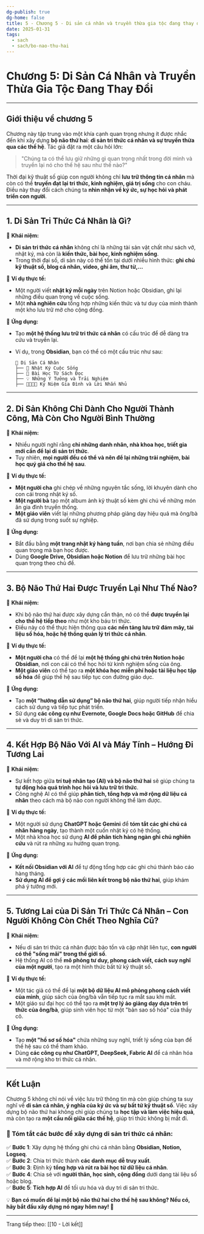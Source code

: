 ```yaml
---
dg-publish: true
dg-home: false
title: 5 - Chương 5 - Di sản cá nhân và truyền thừa gia tộc đang thay đổi
date: 2025-01-31
tags:
  - sach
  - sach/bo-nao-thu-hai
---
```

# **Chương 5: Di Sản Cá Nhân và Truyền Thừa Gia Tộc Đang Thay Đổi**
---

## **Giới thiệu về chương 5**

Chương này tập trung vào một khía cạnh quan trọng nhưng ít được nhắc đến khi xây dựng **bộ não thứ hai**: **di sản tri thức cá nhân và sự truyền thừa qua các thế hệ**. Tác giả đặt ra một câu hỏi lớn:

> "Chúng ta có thể lưu giữ những gì quan trọng nhất trong đời mình và truyền lại nó cho thế hệ sau như thế nào?"

Thời đại kỹ thuật số giúp con người không chỉ **lưu trữ thông tin cá nhân** mà còn có thể **truyền đạt lại tri thức, kinh nghiệm, giá trị sống** cho con cháu. Điều này thay đổi cách chúng ta **nhìn nhận về ký ức, sự học hỏi và phát triển con người**.

---

## **1. Di Sản Tri Thức Cá Nhân là Gì?**

📌 **Khái niệm:**

- **Di sản tri thức cá nhân** không chỉ là những tài sản vật chất như sách vở, nhật ký, mà còn là **kiến thức, bài học, kinh nghiệm sống**.
- Trong thời đại số, di sản này có thể tồn tại dưới nhiều hình thức: **ghi chú kỹ thuật số, blog cá nhân, video, ghi âm, thư từ,...**

📌 **Ví dụ thực tế:**

- Một người viết **nhật ký mỗi ngày** trên Notion hoặc Obsidian, ghi lại những điều quan trọng về cuộc sống.
- Một **nhà nghiên cứu** tổng hợp những kiến thức và tư duy của mình thành một kho lưu trữ mở cho cộng đồng.

📌 **Ứng dụng:**

- Tạo **một hệ thống lưu trữ tri thức cá nhân** có cấu trúc để dễ dàng tra cứu và truyền lại.
- Ví dụ, trong **Obsidian**, bạn có thể có một cấu trúc như sau:
    
    ```
    📂 Di Sản Cá Nhân
    ├── 📝 Nhật Ký Cuộc Sống
    ├── 📖 Bài Học Từ Sách Đọc
    ├── 💡 Những Ý Tưởng và Trải Nghiệm
    ├── 👨‍👩‍👧‍👦 Kỷ Niệm Gia Đình và Lời Nhắn Nhủ
    ```
    

---

## **2. Di Sản Không Chỉ Dành Cho Người Thành Công, Mà Còn Cho Người Bình Thường**

📌 **Khái niệm:**

- Nhiều người nghĩ rằng **chỉ những danh nhân, nhà khoa học, triết gia mới cần để lại di sản tri thức**.
- Tuy nhiên, **mọi người đều có thể và nên để lại những trải nghiệm, bài học quý giá cho thế hệ sau**.

📌 **Ví dụ thực tế:**

- **Một người cha** ghi chép về những nguyên tắc sống, lời khuyên dành cho con cái trong nhật ký số.
- **Một người bà** tạo một album ảnh kỹ thuật số kèm ghi chú về những món ăn gia đình truyền thống.
- **Một giáo viên** viết lại những phương pháp giảng dạy hiệu quả mà ông/bà đã sử dụng trong suốt sự nghiệp.

📌 **Ứng dụng:**

- Bắt đầu bằng **một trang nhật ký hàng tuần**, nơi bạn chia sẻ những điều quan trọng mà bạn học được.
- Dùng **Google Drive, Obsidian hoặc Notion** để lưu trữ những bài học quan trọng theo chủ đề.

---

## **3. Bộ Não Thứ Hai Được Truyền Lại Như Thế Nào?**

📌 **Khái niệm:**

- Khi bộ não thứ hai được xây dựng cẩn thận, nó có thể **được truyền lại cho thế hệ tiếp theo** như một kho báu tri thức.
- Điều này có thể thực hiện thông qua **các nền tảng lưu trữ đám mây, tài liệu số hóa, hoặc hệ thống quản lý tri thức cá nhân**.

📌 **Ví dụ thực tế:**

- **Một người cha** có thể để lại **một hệ thống ghi chú trên Notion hoặc Obsidian**, nơi con cái có thể học hỏi từ kinh nghiệm sống của ông.
- **Một giáo viên** có thể tạo ra **một khóa học miễn phí hoặc tài liệu học tập số hóa** để giúp thế hệ sau tiếp tục con đường giáo dục.

📌 **Ứng dụng:**

- Tạo **một “hướng dẫn sử dụng” bộ não thứ hai**, giúp người tiếp nhận hiểu cách sử dụng và tiếp tục phát triển.
- Sử dụng **các công cụ như Evernote, Google Docs hoặc GitHub** để chia sẻ và duy trì di sản tri thức.

---

## **4. Kết Hợp Bộ Não Với AI và Máy Tính – Hướng Đi Tương Lai**

📌 **Khái niệm:**

- Sự kết hợp giữa **trí tuệ nhân tạo (AI) và bộ não thứ hai** sẽ giúp chúng ta **tự động hóa quá trình học hỏi và lưu trữ tri thức**.
- Công nghệ AI có thể giúp **phân tích, tổng hợp và mở rộng dữ liệu cá nhân** theo cách mà bộ não con người không thể làm được.

📌 **Ví dụ thực tế:**

- Một người sử dụng **ChatGPT hoặc Gemini** để **tóm tắt các ghi chú cá nhân hàng ngày**, tạo thành một cuốn nhật ký có hệ thống.
- Một nhà khoa học sử dụng **AI để phân tích hàng ngàn ghi chú nghiên cứu** và rút ra những xu hướng quan trọng.

📌 **Ứng dụng:**

- **Kết nối Obsidian với AI** để tự động tổng hợp các ghi chú thành báo cáo hàng tháng.
- **Sử dụng AI để gợi ý các mối liên kết trong bộ não thứ hai**, giúp khám phá ý tưởng mới.

---

## **5. Tương Lai của Di Sản Tri Thức Cá Nhân – Con Người Không Còn Chết Theo Nghĩa Cũ?**

📌 **Khái niệm:**

- Nếu di sản tri thức cá nhân được bảo tồn và cập nhật liên tục, **con người có thể "sống mãi" trong thế giới số**.
- Hệ thống AI có thể **mô phỏng tư duy, phong cách viết, cách suy nghĩ của một người**, tạo ra một hình thức bất tử kỹ thuật số.

📌 **Ví dụ thực tế:**

- Một tác giả có thể để lại **một bộ dữ liệu AI mô phỏng phong cách viết của mình**, giúp sách của ông/bà vẫn tiếp tục ra mắt sau khi mất.
- Một giáo sư đại học có thể tạo ra **một trợ lý ảo giảng dạy dựa trên tri thức của ông/bà**, giúp sinh viên học từ một "bản sao số hóa" của thầy cô.

📌 **Ứng dụng:**

- Tạo **một "hồ sơ số hóa"** chứa những suy nghĩ, triết lý sống của bạn để thế hệ sau có thể tham khảo.
- Dùng **các công cụ như ChatGPT, DeepSeek, Fabric AI** để cá nhân hóa và mở rộng kho tri thức cá nhân.

---

## **Kết Luận**

Chương 5 không chỉ nói về việc lưu trữ thông tin mà còn giúp chúng ta suy nghĩ về **di sản cá nhân, ý nghĩa của ký ức và sự bất tử kỹ thuật số**. Việc xây dựng bộ não thứ hai không chỉ giúp chúng ta **học tập và làm việc hiệu quả**, mà còn tạo ra **một cầu nối giữa các thế hệ**, giúp tri thức không bị mất đi.

### **🔹 Tóm tắt các bước để xây dựng di sản tri thức cá nhân:**

✅ **Bước 1**: Xây dựng hệ thống ghi chú cá nhân bằng **Obsidian, Notion, Logseq**.  
✅ **Bước 2**: Chia tri thức thành **các danh mục dễ truy xuất**.  
✅ **Bước 3**: Định kỳ **tổng hợp và rút ra bài học từ dữ liệu cá nhân**.  
✅ **Bước 4**: Chia sẻ với **người thân, học sinh, cộng đồng** dưới dạng tài liệu số hoặc blog.  
✅ **Bước 5**: **Tích hợp AI** để tối ưu hóa và duy trì di sản tri thức.

💡 **Bạn có muốn để lại một bộ não thứ hai cho thế hệ sau không? Nếu có, hãy bắt đầu xây dựng nó ngay hôm nay! 🚀**

---
Trang tiếp theo:
[[10 - Lời kết]]